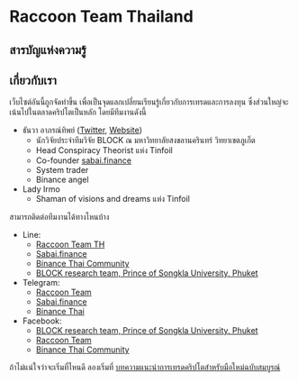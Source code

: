 # Raccoon Team Thailand

## สารบัญแห่งความรู้



## เกี่ยวกับเรา

เว็บไซต์อันนี้ถูกจัดทำขึ้น เพื่อเป็นจุดแลกเปลี่ยนเรียนรู้เกี่ยวกับการเทรดและการลงทุน ซึ่งส่วนใหญ่จะเน้นไปในตลาดคริปโตเป็นหลัก โดยมีทีมงานดังนี้

* ธันวา อาภรณ์ทิพย์ \([Twitter](https://twitter.com/TanwaArpornthip), [Website](https://tanwa.info)\) 
  * นักวิจัยประจำทีมวิจัย BLOCK ณ มหาวิทยาลัยสงขลานครินทร์ วิทยาเขตภูเก็ต
  * Head Conspiracy Theorist แห่ง Tinfoil
  * Co-founder [sabai.finance](https://sabai.finance/)
  * System trader
  * Binance angel
* Lady Irmo
  * Shaman of visions and dreams แห่ง Tinfoil

สามารถติดต่อทีมงานได้ทางไหนบ้าง

* Line: 
  * [Raccoon Team TH](https://line.me/ti/g2/Lf5qbzQ3zPnUq0gdyJvvRA?utm_source=invitation&utm_medium=link_copy&utm_campaign=default) 
  * [Sabai.finance](https://line.me/ti/g2/Lf5qbzQ3zPnUq0gdyJvvRA?utm_source=invitation&utm_medium=link_copy&utm_campaign=default)
  * [Binance Thai Community](https://line.me/ti/g2/Lf5qbzQ3zPnUq0gdyJvvRA?utm_source=invitation&utm_medium=link_copy&utm_campaign=default)
  * [BLOCK research team, Prince of Songkla University, Phuket](https://line.me/ti/g2/XXpfZUpantI-8wmgpy7wVg)
* Telegram: 
  * [Raccoon Team](https://t.me/raccoon_team)
  * [Sabai.finance](https://t.me/THStakePool)
  * [Binance Thai](https://t.me/BinanceThai)
* Facebook:
  * [BLOCK research team, Prince of Songkla University, Phuket](https://www.facebook.com/BLOCK.PSU.Phuket)
  * [Raccoon Team](https://www.facebook.com/Raccoon-team-104729734757459)
  * [Binance Thai Community](https://www.facebook.com/BinanceThaiCommunity)

ถ้าไม่แน่ใจว่าจะเริ่มที่ไหนดี ลองเริ่มที่ [บทความแนะนำการเทรดคริปโตสำหรับมือใหม่ฉบับสมบูรณ์](https://raccoon.tanwa.info/trading/)

